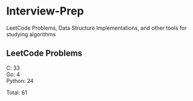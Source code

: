 # Interview-Prep
LeetCode Problems, Data Structure Implementations, and other tools for studying algorithms

## LeetCode Problems
C:      33<br/>
Go:     4<br/>
Python: 24<br/>

Total:  61
